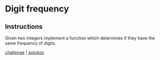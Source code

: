 # Digit frequency

## Instructions

Given two integers implement a function which determines if they have the same frequency of digits.

[challenge](solution_test.go) | [solution](solution.go)

